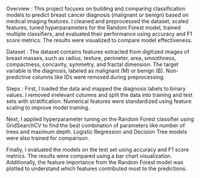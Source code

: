 Overview : This project focuses on building and comparing classification models to predict breast cancer diagnosis (malignant or benign) based on medical imaging features. I cleaned and preprocessed the dataset, scaled features, tuned hyperparameters for the Random Forest model, trained multiple classifiers, and evaluated their performance using accuracy and F1 score metrics. The results were visualized to compare model effectiveness.

Dataset : The dataset contains features extracted from digitized images of breast masses, such as radius, texture, perimeter, area, smoothness, compactness, concavity, symmetry, and fractal dimension. The target variable is the diagnosis, labeled as malignant (M) or benign (B). Non-predictive columns like IDs were removed during preprocessing.

Steps : 
First, I loaded the data and mapped the diagnosis labels to binary values. I removed irrelevant columns and split the data into training and test sets with stratification. Numerical features were standardized using feature scaling to improve model training.

Next, I applied hyperparameter tuning on the Random Forest classifier using GridSearchCV to find the best combination of parameters like number of trees and maximum depth. Logistic Regression and Decision Tree models were also trained for comparison.

Finally, I evaluated the models on the test set using accuracy and F1 score metrics. The results were compared using a bar chart visualization. Additionally, the feature importance from the Random Forest model was plotted to understand which features contributed most to the predictions.
